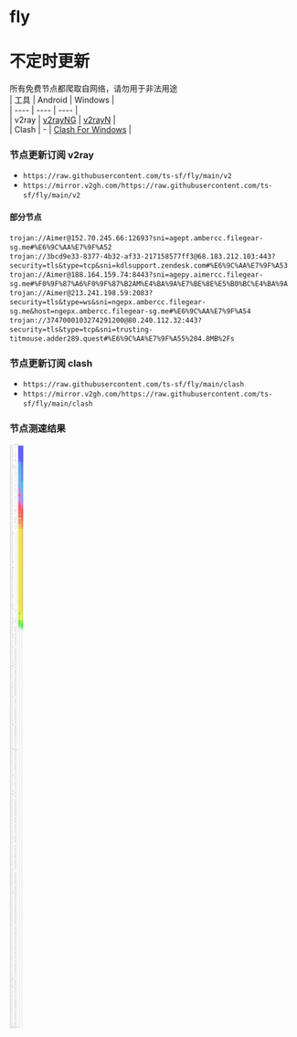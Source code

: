 # fly
# 不定时更新
所有免费节点都爬取自网络，请勿用于非法用途  
|  工具  | Android  | Windows  |  
|  ----  | ----   | ----  |  
| v2ray  | [v2rayNG](https://github.com/2dust/v2rayNG/releases) | [v2rayN](https://github.com/2dust/v2rayN/releases) |  
| Clash  | - | [Clash For Windows](https://github.com/2dust/clashN/releases) | 
  
### 节点更新订阅  v2ray
- `https://raw.githubusercontent.com/ts-sf/fly/main/v2`  
- `https://mirror.v2gh.com/https://raw.githubusercontent.com/ts-sf/fly/main/v2`  

#### 部分节点  
``` 
trojan://Aimer@152.70.245.66:12693?sni=agept.ambercc.filegear-sg.me#%E6%9C%AA%E7%9F%A52
trojan://3bcd9e33-8377-4b32-af33-217158577ff3@68.183.212.103:443?security=tls&type=tcp&sni=kdlsupport.zendesk.com#%E6%9C%AA%E7%9F%A53
trojan://Aimer@188.164.159.74:8443?sni=agepy.aimercc.filegear-sg.me#%F0%9F%87%A6%F0%9F%87%B2AM%E4%BA%9A%E7%BE%8E%E5%B0%BC%E4%BA%9A
trojan://Aimer@213.241.198.59:2083?security=tls&type=ws&sni=ngepx.ambercc.filegear-sg.me&host=ngepx.ambercc.filegear-sg.me#%E6%9C%AA%E7%9F%A54
trojan://3747000103274291200@80.240.112.32:443?security=tls&type=tcp&sni=trusting-titmouse.adder289.quest#%E6%9C%AA%E7%9F%A55%204.8MB%2Fs
```
### 节点更新订阅  clash
- `https://raw.githubusercontent.com/ts-sf/fly/main/clash`  
- `https://mirror.v2gh.com/https://raw.githubusercontent.com/ts-sf/fly/main/clash`  

### 节点测速结果
![image](traffic.png)
